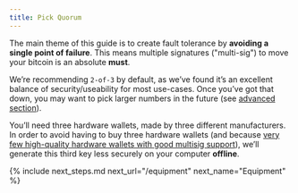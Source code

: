 ```yaml
---
title: Pick Quorum
---
```


The main theme of this guide is to create fault tolerance by **avoiding a single point of failure**.
This means multiple signatures ("multi-sig") to move your bitcoin is an absolute **must**.

We’re recommending `2-of-3` by default, as we’ve found it’s an excellent balance of security/useability for most use-cases.
Once you’ve got that down, you may want to pick larger numbers in the future (see [advanced section](quorum-advanced)).

You’ll need three hardware wallets, made by three different manufacturers.
In order to avoid having to buy three hardware wallets
(and because [very few high-quality hardware wallets with good multisig support](/known-issues/hw-vendors)),
we’ll generate this third key less securely on your computer **offline**.

{% include next_steps.md next_url="/equipment" next_name="Equipment" %}

